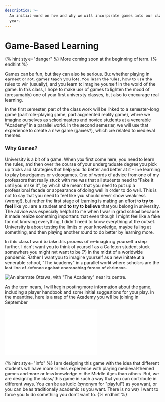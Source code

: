 ```yaml
---
description: >-
  An initial word on how and why we will incorporate games into our class this
  year.
---
```


# Game-Based Learning

{% hint style="danger" %}
More coming soon at the beginning of term. 
{% endhint %}

Games can be fun, but they can also be serious. But whether playing in earnest or not, games teach you lots. You learn the rules, how to use the rules to win \(usually\), and you learn to imagine yourself in the world of the game. In this class, I hope to make use of games to lighten the mood of \(presumably\) one of your first university classes, but also to encourage real learning. 

In the first semester, part of the class work will be linked to a semester-long game \(part role-playing game, part augmented reality game\), where we imagine ourselves as schoolmasters and novice students at a venerable "Academy" in a parallel world. In the second semester, we will use that experience to create a new game \(games?\), which are related to medieval themes. 

### Why Games?

University is a bit of a game. When you first come here, you need to learn the rules, and then over the course of your undergraduate degree you pick up tricks and strategies that help you do better and better at it – like learning to play boardgames or videogames. One of words of advice from one of my professors that really stuck with me was that all students need to "Fake it until you make it", by which she meant that you need to put up a professional facade or appearance of doing well in order to do well. This is not to say that you need to feel like you should never show weakness \(wrong!\), but rather the first stage of learning is making an effort **to try to feel** like you are a student and **to try to believe** that you belong in university. The advice was especially helpful to me when I was in grad school because it made realize something important: that even though I might feel like a fake for not knowing everything, I didn't need to know everything at the outset. University is about testing the limits of your knowledge, maybe failing at something, and then playing another round to do better by learning more.

In this class I want to take this process of re-imagining yourself a step further. I don't want you to think of yourself as a Carleton student stuck somewhere you might not want to be \(?\) in the midst of a worldwide pandemic. Rather I want you to imagine yourself as a new initate at a venerable school, "The Academy" in a parallel world where scholars are the last line of defence against encroaching forces of darkness.

![An alternate Ottawa, with &quot;The Academy&quot; near its centre.](../.gitbook/assets/the-academy-ottawa.png)

As the term nears, I will begin posting more information about the game, including a player handbook and some initial suggestions for your play. In the meantime, here is a map of the Academy you will be joining in September. 

![The Academy, depicted with modern scientifico-aesthetic accuracy. ](../.gitbook/assets/the-academy-with-numbers-and-legend-.pdf)

{% hint style="info" %}
I am designing this game with the idea that different students will have more or less experience with playing medieval-themed games and more or less knowledge of the Middle Ages than others. But, we are designing the class/ this game in such a way that you can contribute in different ways. You can be as ludic \(synonym for "playful"\) as you want, or you can be as traditionally academic as you want. There is no way I want to force you to do something you don't want to.
{% endhint %}

